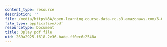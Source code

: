 ```yaml
---
content_type: resource
description: ''
file: /media/https%3A/open-learning-course-data-rc.s3.amazonaws.com/6-042j-mathematics-for-computer-science-spring-2015/269a2925f6182e36badeff0ec6c2548a_iZX8WEGZTVw.pdf
file_type: application/pdf
resourcetype: Document
title: 3play pdf file
uid: 269a2925-f618-2e36-bade-ff0ec6c2548a
---
```

